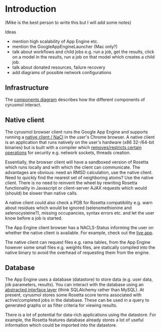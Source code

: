 # Introduction #

(Mike is the best person to write this but I will add some notes)

Ideas
  * mention high scalability of App Engine etc.
  * mention the GoogleAppEngineLauncher (Mac only?)
  * talk about workflows and child jobs e.g. run a job, get the results, click on a model in the results, run a job on that model which creates a child job.
  * talk about donated resources, failure recovery
  * add diagrams of possible network configurations

## Infrastructure ##

The [components diagram](ComponentsDiagram.md) describes how the different components of cyrusmol interact.

## Native client ##

The cyrusmol browser client runs the Google App Engine and supports running a [native client / NaCl](https://developers.google.com/native-client/) in the user's Chrome browser. A native client is an application that runs natively on the user's hardware (x86 32-/64-bit binaries) but is built with a compiler which [removes/restricts certain operations](https://developers.google.com/native-client/overview#limitations) for security e.g. network sockets, threads creation.

Essentially, the browser client will have a sandboxed version of Rosetta which runs locally and with which the client can communicate. The advantages are obvious: need an RMSD calculation, use the native client. Need to quickly find the nearest set of neighboring atoms? Use the native client. There is no need to reinvent the wheel by rewriting Rosetta functionality in Javascript or client-server AJAX requests which would (should) be slower than native calls.

A native client could also check a PDB for Rosetta compatibility e.g. warn about residues which would be ignored (selenomethionine and selenocysteine?), missing occupancies, syntax errors etc. and let the user know before a job is started.

The App Engine client browser has a NACLS-Status informing the user on whether the native client is available. For example, check out the [live app](http://minirosetta.appspot.com/).

The native client can request files e.g. rama tables, from the App Engine however some small files e.g. weights files, are statically compiled into the native binary to avoid the overhead of requesting them from the engine.

## Database ##

The App Engine uses a database (datastore) to store data (e.g. user data, job parameters, results). You can interact with the database using an [abstracted interface layer](https://developers.google.com/appengine/docs/python/gettingstartedpython27/usingdatastore) (think SQLAlchemy rather than MySQL). At present, cyrusmol stores some Rosetta score terms  associated with active/completed jobs in the database. These can be used in a query to generated graphs or as filter criteria for viewing results.

There is a lot of potential for data-rich applications using the datastore. For example, the Rosetta features database already stores a lot of useful information which could be imported into the datastore.